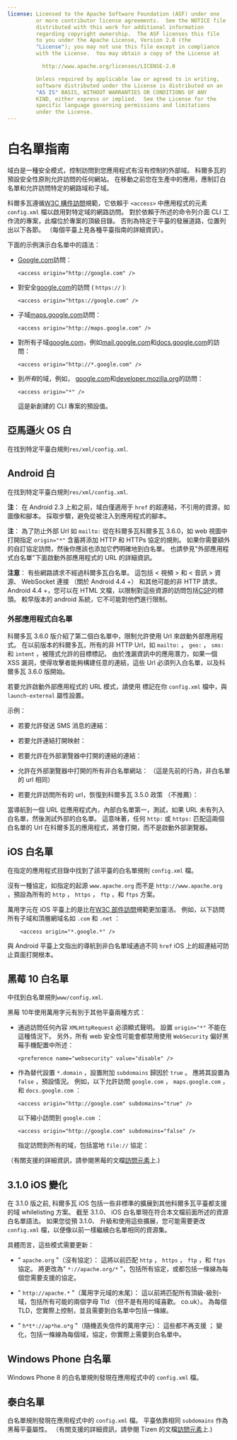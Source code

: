 ```yaml
---
license: Licensed to the Apache Software Foundation (ASF) under one
         or more contributor license agreements.  See the NOTICE file
         distributed with this work for additional information
         regarding copyright ownership.  The ASF licenses this file
         to you under the Apache License, Version 2.0 (the
         "License"); you may not use this file except in compliance
         with the License.  You may obtain a copy of the License at

           http://www.apache.org/licenses/LICENSE-2.0

         Unless required by applicable law or agreed to in writing,
         software distributed under the License is distributed on an
         "AS IS" BASIS, WITHOUT WARRANTIES OR CONDITIONS OF ANY
         KIND, either express or implied.  See the License for the
         specific language governing permissions and limitations
         under the License.
---
```


# 白名單指南

域白是一種安全模式，控制訪問到您應用程式有沒有控制的外部域。 科爾多瓦的預設安全性原則允許訪問的任何網站。 在移動之前您在生產中的應用，應制訂白名單和允許訪問特定的網路域和子域。

科爾多瓦遵循[W3C 構件訪問][1]規範，它依賴于 `<access>` 中應用程式的元素 `config.xml` 檔以啟用對特定域的網路訪問。 對於依賴于所述的命令列介面 CLI 工作流的專案，此檔位於專案的頂級目錄。 否則為特定于平臺的發展道路，位置列出以下各節。 （每個平臺上見各種平臺指南的詳細資訊）。

 [1]: http://www.w3.org/TR/widgets-access/

下面的示例演示白名單中的語法：

*   [Google.com][2]訪問：
    
        <access origin="http://google.com" />
        

*   對安全[google.com][3]的訪問 ( `https://` ):
    
        <access origin="https://google.com" />
        

*   子域[maps.google.com][4]訪問：
    
        <access origin="http://maps.google.com" />
        

*   對所有子域[google.com][2]，例如[mail.google.com][5]和[docs.google.com][6]的訪問：
    
        <access origin="http://*.google.com" />
        

*   到*所有*的域，例如， [google.com][2]和[developer.mozilla.org][7]的訪問：
    
        <access origin="*" />
        
    
    這是新創建的 CLI 專案的預設值。

 [2]: http://google.com
 [3]: https://google.com
 [4]: http://maps.google.com
 [5]: http://mail.google.com
 [6]: http://docs.google.com
 [7]: http://developer.mozilla.org

## 亞馬遜火 OS 白

在找到特定平臺白規則`res/xml/config.xml`.

## Android 白

在找到特定平臺白規則`res/xml/config.xml`.

**注**： 在 Android 2.3 上和之前，域白僅適用于 `href` 的超連結，不引用的資源，如圖像和腳本。 採取步驟，避免從被注入到應用程式的腳本。

**注**： 為了防止外部 Url 如 `mailto:` 從在科爾多瓦科爾多瓦 3.6.0，如 web 視圖中打開指定 `origin="*"` 含蓄將添加 HTTP 和 HTTPs 協定的規則。 如果你需要額外的自訂協定訪問，然後你應該也添加它們明確地到白名單。 也請參見"外部應用程式白名單"下面啟動外部應用程式的 URL 的詳細資訊。

**注意**： 有些網路請求不經過科爾多瓦白名單。 這包括 < 視頻 > 和 < 音訊 > 資源、 WebSocket 連接 （關於 Android 4.4 +） 和其他可能的非 HTTP 請求。 Android 4.4 +，您可以在 HTML 文檔，以限制對這些資源的訪問包括[CSP][8]的標頭。 較早版本的 android 系統，它不可能對他們進行限制。

 [8]: https://developer.mozilla.org/en-US/docs/Web/Security/CSP/Introducing_Content_Security_Policy

### 外部應用程式白名單

科爾多瓦 3.6.0 版介紹了第二個白名單中，限制允許使用 Url 來啟動外部應用程式。 在以前版本的科爾多瓦，所有的非 HTTP Url，如 `mailto:` ， `geo:` ， `sms:` 和 `intent` ，被隱式允許的目標<a>標記。</a> 由於洩漏資訊中的應用潛力，如果一個 XSS 漏洞，使得攻擊者能夠構建任意的連結，這些 Url 必須列入白名單，以及科爾多瓦 3.6.0 版開始。

若要允許啟動外部應用程式的 URL 模式，請使用 <access> 標記在你 `config.xml` 檔中，與 `launch-external` 屬性設置。

示例：

*   若要允許發送 SMS 消息的連結：
    
    <access origin="sms:*" launch-external="yes" />

*   若要允許連結打開映射：
    
    <access origin="geo:*" launch-external="yes" />

*   若要允許在外部瀏覽器中打開的連結的連結：
    
    <access origin="http://example.com/*" launch-external="yes" />

*   允許在外部瀏覽器中打開的所有非白名單網站： （這是先前的行為，非白名單的 url 相同）
    
    <access origin="http://*" launch-external="yes" /> <access origin="https://*" launch-external="yes" />

*   若要允許訪問所有的 url，恢復到科爾多瓦 3.5.0 政策 （不推薦）：
    
    <access origin="*" launch-external="yes" />

當導航到一個 URL 從應用程式內，內部白名單第一，測試，如果 URL 未有列入白名單，然後測試外部的白名單。 這意味著，任何 `http:` 或 `https:` 匹配這兩個白名單的 Url 在科爾多瓦的應用程式，將會打開，而不是啟動外部瀏覽器。

## iOS 白名單

在指定的應用程式目錄中找到了該平臺的白名單規則 `config.xml` 檔。

沒有一種協定，如指定的起源 `www.apache.org` 而不是 `http://www.apache.org` ，預設為所有的 `http` ， `https` ， `ftp` ，和 `ftps` 方案。

萬用字元在 iOS 平臺上的是比在[W3C 部件訪問][1]規範更加靈活。 例如，以下訪問所有子域和頂層網域名如 `.com` 和 `.net` ：

        <access origin="*.google.*" />
    

與 Android 平臺上文指出的導航到非白名單域通過不同 `href` iOS 上的超連結可防止頁面打開根本。

## 黑莓 10 白名單

中找到白名單規則`www/config.xml`.

黑莓 10年使用萬用字元有別于其他平臺兩種方式：

*   通過訪問任何內容 `XMLHttpRequest` 必須顯式聲明。 設置 `origin="*"` 不能在這種情況下。 另外，所有 web 安全性可能會都禁用使用 `WebSecurity` 偏好黑莓手機配置中所述：
    
        <preference name="websecurity" value="disable" />
        

*   作為替代設置 `*.domain` ，設置附加 `subdomains` 歸因於 `true` 。 應將其設置為 `false` ，預設情況。 例如，以下允許訪問 `google.com` ， `maps.google.com` ，和 `docs.google.com` ：
    
        <access origin="http://google.com" subdomains="true" />
        
    
    以下縮小訪問到 `google.com` ：
    
        <access origin="http://google.com" subdomains="false" />
        
    
    指定訪問到所有的域，包括當地 `file://` 協定：
    
    <access origin="*" subdomains="true" />

（有關支援的詳細資訊，請參閱黑莓的文檔[訪問元素][9]上.)

 [9]: https://developer.blackberry.com/html5/documentation/ww_developing/Access_element_834677_11.html

## 3.1.0 iOS 變化

在 3.1.0 版之前, 科爾多瓦 iOS 包括一些非標準的擴展到其他科爾多瓦平臺都支援的域 whilelisting 方案。 截至 3.1.0、 iOS 白名單現在符合本文檔前面所述的資源白名單語法。 如果您從預 3.1.0、 升級和使用這些擴展，您可能需要更改 `config.xml` 檔，以便像以前一樣繼續白名單相同的資源集。

具體而言，這些模式需要更新：

*   " `apache.org` "（沒有協定）： 這將以前匹配 `http` ， `https` ， `ftp` ，和 `ftps` 協定。 將更改為" `*://apache.org/*` "，包括所有協定，或都包括一條線為每個您需要支援的協定。

*   " `http://apache.*` "（萬用字元域的末尾）： 這以前將匹配所有頂級-級別-域，包括所有可能的兩個字母 Tld （但不是有用的域喜歡。 co.uk）。 為每個 TLD，您實際上控制，並且需要到白名單中包括一條線。

*   " `h*t*://ap*he.o*g` "（隨機丟失信件的萬用字元）： 這些都不再支援 ； 變化，包括一條線為每個域，協定，你實際上需要到白名單中。

## Windows Phone 白名單

Windows Phone 8 的白名單規則發現在應用程式中的 `config.xml` 檔。

## 泰白名單

白名單規則發現在應用程式中的 `config.xml` 檔。 平臺依靠相同 `subdomains` 作為黑莓平臺屬性。 （有關支援的詳細資訊，請參閱 Tizen 的文檔[訪問元素][10]上.)

 [10]: https://developer.tizen.org/help/index.jsp?topic=%2Forg.tizen.web.appprogramming%2Fhtml%2Fide_sdk_tools%2Fconfig_editor_w3celements.htm